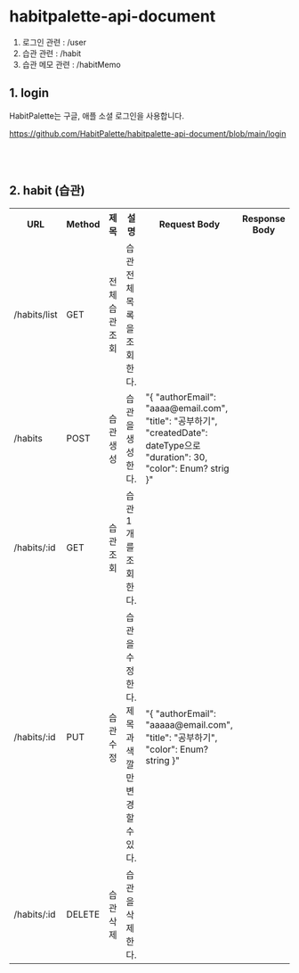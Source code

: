 # habitpalette-api-document

1. 로그인 관련 : /user
2. 습관 관련 : /habit
3. 습관 메모 관련 : /habitMemo


## 1. login

HabitPalette는 구글, 애플 소셜 로그인을 사용합니다.

https://github.com/HabitPalette/habitpalette-api-document/blob/main/login

<br><br>

## 2. habit (습관)


<table>
  <tr>
    <th>URL</th>
    <th>Method</th>
    <th>제목</th>
    <th>설명</th>
    <th>Request Body</th>
    <th>Response Body</th>
  </tr>
  
  <tr>
    <td>/habits/list</td>
    <td>GET</td>
    <td>전체 습관 조회</td>
    <td>습관 전체 목록을 조회한다.</td>
  </tr>
  
  <tr>
    <td>/habits</td>
    <td>POST</td>
    <td>습관 생성</td>
    <td>습관을 생성한다.</td>
      <td>
      "{
        "authorEmail": "aaaa@email.com",
        "title": "공부하기",
        "createdDate": dateType으로
        "duration": 30,
        "color": Enum? strig
       }"
    </td>
    <td></td>
  </tr>
  
  <tr>
    <td>/habits/:id</td>
    <td>GET</td>
    <td>습관 조회</td>
    <td>습관 1개를 조회한다.</td>
    <td></td>
    <td></td>
  </tr>
  
  <tr>
    <td>/habits/:id</td>
    <td>PUT</td>
    <td>습관 수정</td>
    <td>습관을 수정한다. 제목과 색깔만 변경할 수 있다.</td>
    <td>
    "{
      "authorEmail": "aaaaa@email.com",
      "title": "공부하기",
      "color": Enum? string
    }"
    </td>
    <td></td>
  </tr>
  
  <tr>
    <td>/habits/:id</td>
    <td>DELETE</td>
    <td>습관 삭제</td>
    <td>습관을 삭제한다.</td>
    <td></td>
    <td></td>
  </tr>
</table>



